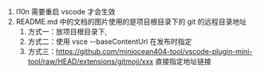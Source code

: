 1. l10n 需要重启 vscode 才会生效
2. README.md 中的文档的图片使用的是项目根目录下的 git 的远程目录地址
   1. 方式一：放项目根目录下,
   2. 方式二：使用 vsce --baseContentUrl 在发布时指定
   3. 方式三：https://github.com/miniocean404-tool/vscode-plugin-mini-tool/raw/HEAD/extensions/gitmoji/xxx 直接指定地址链接

